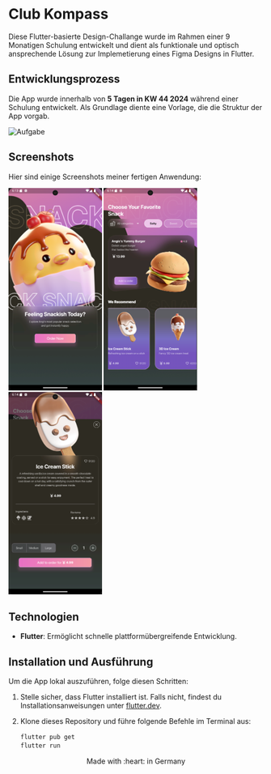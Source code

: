 # Club Kompass

Diese Flutter-basierte Design-Challange wurde im Rahmen einer 9 Monatigen Schulung entwickelt und dient als funktionale und optisch ansprechende Lösung zur Implemetierung eines Figma Designs in Flutter.
## Entwicklungsprozess

Die App wurde innerhalb von **5 Tagen in KW 44 2024** während einer Schulung entwickelt. Als Grundlage diente eine Vorlage, die die Struktur der App vorgab.

![Aufgabe](screenshots/aufgabe.png)

## Screenshots

Hier sind einige Screenshots meiner fertigen Anwendung:

<img src= "https://github.com/arthur892/ts_4_7_1_JP_App/blob/main/screenshots/landing.png" height ="400"> <img src= "https://github.com/arthur892/ts_4_7_1_JP_App/blob/main/screenshots/main.png" height ="400"> <img src= "https://github.com/arthur892/ts_4_7_1_JP_App/blob/main/screenshots/details.png" height ="400"> 

## Technologien

- **Flutter**: Ermöglicht schnelle plattformübergreifende Entwicklung.

## Installation und Ausführung

Um die App lokal auszuführen, folge diesen Schritten:

1. Stelle sicher, dass Flutter installiert ist. Falls nicht, findest du Installationsanweisungen unter [flutter.dev](https://flutter.dev/).
2. Klone dieses Repository und führe folgende Befehle im Terminal aus:

   ```bash
   flutter pub get
   flutter run
   
<p align="center">
Made with :heart: in Germany
</p>